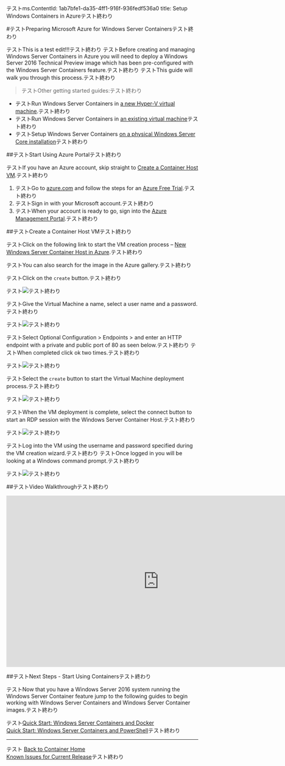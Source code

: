 テストms.ContentId: 1ab7bfe1-da35-4ff1-916f-936fedf536a0
title: Setup Windows Containers in Azureテスト終わり

#テストPreparing Microsoft Azure for Windows Server Containersテスト終わり

テストThis is a test edit!!!テスト終わり
テストBefore creating and managing Windows Server Containers in Azure you will need to deploy a Windows Server 2016 Technical Preview image which has been pre-configured with the Windows Server Containers feature.テスト終わり
テストThis guide will walk you through this process.テスト終わり

> テストOther getting started guides:テスト終わり
* テストRun Windows Server Containers in [a new Hyper-V virtual machine](./container_setup.md).テスト終わり
* テストRun Windows Server Containers in [an existing virtual machine](./inplace_setup.md)テスト終わり
* テストSetup Windows Server Containers [on a physical Windows Server Core installation](./inplace_setup.md)テスト終わり

##テストStart Using Azure Portalテスト終わり

テストIf you have an Azure account, skip straight to [Create a Container Host VM](#CreateacontainerhostVM).テスト終わり

1. テストGo to [azure.com](https://azure.com) and follow the steps for an [Azure Free Trial](https://azure.microsoft.com/en-us/pricing/free-trial/).テスト終わり
2. テストSign in with your Microsoft account.テスト終わり
3. テストWhen your account is ready to go, sign into the [Azure Management Portal](https://portal.azure.com).テスト終わり

##テストCreate a Container Host VMテスト終わり

テストClick on the following link to start the VM creation process – [New Windows Server Container Host in Azure](https://portal.azure.com/#gallery/Microsoft.WindowsServer2016TechnicalPreviewwithContainers).テスト終わり


テストYou can also search for the image in the Azure gallery.テスト終わり

テストClick on the `create` button.テスト終わり

テスト![](./media/newazure1.png)テスト終わり

テストGive the Virtual Machine a name, select a user name and a password.テスト終わり

テスト![](media/newazure2.png)テスト終わり

テストSelect Optional Configuration > Endpoints > and enter an HTTP endpoint with a private and public port of 80 as seen below.テスト終わり
テストWhen completed click ok two times.テスト終わり

テスト![](./media/newazure3.png)テスト終わり

テストSelect the `create` button to start the Virtual Machine deployment process.テスト終わり

テスト![](media/newazure2.png)テスト終わり

テストWhen the VM deployment is complete, select the connect button to start an RDP session with the Windows Server Container Host.テスト終わり

テスト![](media/newazure6.png)テスト終わり

テストLog into the VM using the username and password specified during the VM creation wizard.テスト終わり
テストOnce logged in you will be looking at a Windows command prompt.テスト終わり

テスト![](media/newazure7.png)テスト終わり


##テストVideo Walkthroughテスト終わり

<iframe src="https://channel9.msdn.com/Blogs/containers/Quick-Start-Configure-Windows-Server-Containers-in-Microsoft-Azure/player" width="800" height="450" allowFullScreen="true" frameBorder="0" scrolling="no"></iframe>


##テストNext Steps - Start Using Containersテスト終わり

テストNow that you have a Windows Server 2016 system running the Windows Server Container feature jump to the following guides to begin working with Windows Server Containers and Windows Server Container images.テスト終わり


テスト[Quick Start: Windows Server Containers and Docker](./manage_docker.md)  
[Quick Start: Windows Server Containers and PowerShell](./manage_powershell.md)テスト終わり


-------------------

テスト
[Back to Container Home](../containers_welcome.md)  
[Known Issues for Current Release](../about/work_in_progress.md)テスト終わり




